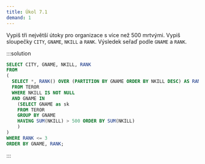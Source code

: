 ```yaml
---
title: Úkol 7.1
demand: 1
---
```


Vypiš tři největší útoky pro organizace s více než 500 mrtvými. Vypiš sloupečky `CITY`, `GNAME`, `NKILL` a `RANK`. Výsledek seřaď podle `GNAME` a `RANK`.

:::solution

```sql
SELECT CITY, GNAME, NKILL, RANK 
FROM 
(
  SELECT *, RANK() OVER (PARTITION BY GNAME ORDER BY NKILL DESC) AS RANK 
  FROM TEROR
  WHERE NKILL IS NOT NULL 
  AND GNAME IN 
    (SELECT GNAME as sk 
    FROM TEROR 
    GROUP BY GNAME 
    HAVING SUM(NKILL) > 500 ORDER BY SUM(NKILL)
    )
) 
WHERE RANK <= 3
ORDER BY GNAME, RANK;
```

:::

